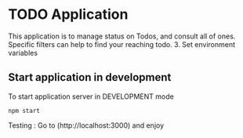 # TODO Application

This application is to manage status on Todos, and consult all of ones. Specific filters can help to find your reaching todo.
3. Set environment variables

## Start application in development
To start application server in DEVELOPMENT mode
```
npm start
```

Testing : Go to (http://localhost:3000) and enjoy